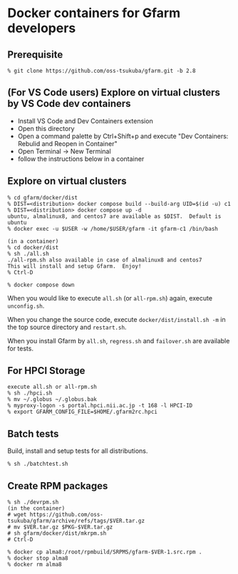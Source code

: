 # Docker containers for Gfarm developers

## Prerequisite

    % git clone https://github.com/oss-tsukuba/gfarm.git -b 2.8

## (For VS Code users) Explore on virtual clusters by VS Code dev containers

- Install VS Code and Dev Containers extension
- Open this directory
- Open a command palette by Ctrl+Shift+p and execute "Dev Containers: Rebulid and Reopen in Container"
- Open Terminal -> New Terminal
- follow the instructions below in a container

## Explore on virtual clusters

    % cd gfarm/docker/dist
    % DIST=<distribution> docker compose build --build-arg UID=$(id -u) c1
    % DIST=<distribution> docker compose up -d
    ubuntu, almalinux8, and centos7 are available as $DIST.  Default is ubuntu
    % docker exec -u $USER -w /home/$USER/gfarm -it gfarm-c1 /bin/bash

    (in a container)
    % cd docker/dist
    % sh ./all.sh
    ./all-rpm.sh also available in case of almalinux8 and centos7
    This will install and setup Gfarm.  Enjoy!
    % Ctrl-D

    % docker compose down

When you would like to execute `all.sh` (or `all-rpm.sh`) again, execute `unconfig.sh`.

When you change the source code, execute `docker/dist/install.sh -m` in the top source directory and `restart.sh`.

When you install Gfarm by `all.sh`, `regress.sh` and `failover.sh` are available for tests.

## For HPCI Storage

    execute all.sh or all-rpm.sh
    % sh ./hpci.sh
    % mv ~/.globus ~/.globus.bak
    % myproxy-logon -s portal.hpci.nii.ac.jp -t 168 -l HPCI-ID
    % export GFARM_CONFIG_FILE=$HOME/.gfarm2rc.hpci

## Batch tests

Build, install and setup tests for all distributions.

    % sh ./batchtest.sh

## Create RPM packages

    % sh ./devrpm.sh
    (in the container)
    # wget https://github.com/oss-tsukuba/gfarm/archive/refs/tags/$VER.tar.gz
    # mv $VER.tar.gz $PKG-$VER.tar.gz
    # sh gfarm/docker/dist/mkrpm.sh
    # Ctrl-D

    % docker cp alma8:/root/rpmbuild/SRPMS/gfarm-$VER-1.src.rpm .
    % docker stop alma8
    % docker rm alma8
